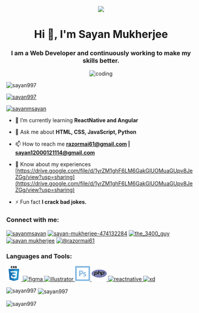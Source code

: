 <p align="center">
 <img src="https://d37oebn0w9ir6a.cloudfront.net/account_13103/Apresentao-de-status-de-um-processo_917a12faeb7b70428223457bcd6491fd.gif">
</p>
<h1 align="center">Hi 👋, I'm Sayan Mukherjee</h1>
<h3 align="center">I am a Web Developer and continuously working to make my skills better.</h3>
<p align="center">
<img alt="coding" src="https://www.lambdatest.com/resources/images/news24.gif">
</p>

<p align="left"> <img src="https://komarev.com/ghpvc/?username=sayan997&label=Profile%20views&color=0e75b6&style=flat" alt="sayan997" /> </p>

<p align="left"> <a href="https://github.com/ryo-ma/github-profile-trophy"><img src="https://github-profile-trophy.vercel.app/?username=sayan997" alt="sayan997" /></a> </p>

<p align="left"> <a href="https://twitter.com/sayanmsayan" target="blank"><img src="https://img.shields.io/twitter/follow/sayanmsayan?logo=twitter&style=for-the-badge" alt="sayanmsayan" /></a> </p>

- 🌱 I’m currently learning **ReactNative and Angular**

- 💬 Ask me about **HTML, CSS, JavaScript, Python**

- 📫 How to reach me **razormai61@gmail.com | sayan12000121114@gmail.com**

- 📄 Know about my experiences [https://drive.google.com/file/d/1yrZM1ghF6LM6GakGlUOMuaGUpv8JeZGg/view?usp=sharing](https://drive.google.com/file/d/1yrZM1ghF6LM6GakGlUOMuaGUpv8JeZGg/view?usp=sharing)

- ⚡ Fun fact **I crack bad jokes.**

<h3 align="left">Connect with me:</h3>
<p align="left">
<a href="https://twitter.com/sayanmsayan" target="blank"><img align="center" src="https://raw.githubusercontent.com/rahuldkjain/github-profile-readme-generator/master/src/images/icons/Social/twitter.svg" alt="sayanmsayan" height="30" width="40" /></a>
<a href="https://linkedin.com/in/sayan-mukherjee-474132284" target="blank"><img align="center" src="https://raw.githubusercontent.com/rahuldkjain/github-profile-readme-generator/master/src/images/icons/Social/linked-in-alt.svg" alt="sayan-mukherjee-474132284" height="30" width="40" /></a>
<a href="https://instagram.com/the_3400_guy" target="blank"><img align="center" src="https://raw.githubusercontent.com/rahuldkjain/github-profile-readme-generator/master/src/images/icons/Social/instagram.svg" alt="the_3400_guy" height="30" width="40" /></a>
<a href="https://www.youtube.com/c/sayan mukherjee" target="blank"><img align="center" src="https://raw.githubusercontent.com/rahuldkjain/github-profile-readme-generator/master/src/images/icons/Social/youtube.svg" alt="sayan mukherjee" height="30" width="40" /></a>
<a href="https://www.hackerrank.com/@razormai61" target="blank"><img align="center" src="https://raw.githubusercontent.com/rahuldkjain/github-profile-readme-generator/master/src/images/icons/Social/hackerrank.svg" alt="@razormai61" height="30" width="40" /></a>
</p>

<h3 align="left">Languages and Tools:</h3>
<p align="left"> <a href="https://www.w3schools.com/css/" target="_blank" rel="noreferrer"> <img src="https://raw.githubusercontent.com/devicons/devicon/master/icons/css3/css3-original-wordmark.svg" alt="css3" width="40" height="40"/> </a> <a href="https://www.figma.com/" target="_blank" rel="noreferrer"> <img src="https://www.vectorlogo.zone/logos/figma/figma-icon.svg" alt="figma" width="40" height="40"/> </a> <a href="https://www.adobe.com/in/products/illustrator.html" target="_blank" rel="noreferrer"> <img src="https://www.vectorlogo.zone/logos/adobe_illustrator/adobe_illustrator-icon.svg" alt="illustrator" width="40" height="40"/> </a> <a href="https://www.photoshop.com/en" target="_blank" rel="noreferrer"> <img src="https://raw.githubusercontent.com/devicons/devicon/master/icons/photoshop/photoshop-line.svg" alt="photoshop" width="40" height="40"/> </a> <a href="https://www.php.net" target="_blank" rel="noreferrer"> <img src="https://raw.githubusercontent.com/devicons/devicon/master/icons/php/php-original.svg" alt="php" width="40" height="40"/> </a> <a href="https://reactnative.dev/" target="_blank" rel="noreferrer"> <img src="https://reactnative.dev/img/header_logo.svg" alt="reactnative" width="40" height="40"/> </a> <a href="https://www.adobe.com/products/xd.html" target="_blank" rel="noreferrer"> <img src="https://cdn.worldvectorlogo.com/logos/adobe-xd.svg" alt="xd" width="40" height="40"/> </a> </p>

<p><img align="left" src="https://github-readme-stats.vercel.app/api/top-langs?username=sayan997&show_icons=true&locale=en&layout=compact" alt="sayan997" /></p>

<p>&nbsp;<img align="center" src="https://github-readme-stats.vercel.app/api?username=sayan997&show_icons=true&locale=en" alt="sayan997" /></p>

<p><img align="center" src="https://github-readme-streak-stats.herokuapp.com/?user=sayan997&" alt="sayan997" /></p>

